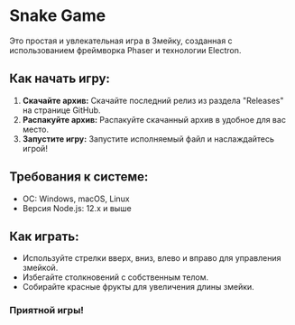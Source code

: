 # Snake Game
Это простая и увлекательная игра в Змейку, созданная с использованием фреймворка Phaser и технологии Electron.

## Как начать игру:

1. **Скачайте архив:** Скачайте последний релиз из раздела "Releases" на странице GitHub.
2. **Распакуйте архив:** Распакуйте скачанный архив в удобное для вас место.
3. **Запустите игру:** Запустите исполняемый файл и наслаждайтесь игрой!

## Требования к системе:

- ОС: Windows, macOS, Linux
- Версия Node.js: 12.x и выше

## Как играть:

- Используйте стрелки вверх, вниз, влево и вправо для управления змейкой.
- Избегайте столкновений с собственным телом.
- Собирайте красные фрукты для увеличения длины змейки.

### Приятной игры!
